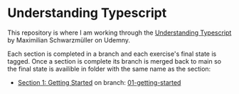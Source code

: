 # Understanding Typescript

This repository is where I am working through the [Understanding Typescript](https://www.udemy.com/course/understanding-typescript) by Maximilian Schwarzmüller on Udemny.

Each section is completed in a branch and each exercise's final state is tagged. Once a section is complete its branch is merged back to main so the final state is availible in folder with the same name as the section:
* [Section 1: Getting Started](Section%201%3A%20Getting%20Started) on branch: [01-getting-started](https://github.com/jonsmorrow/UNDERSTANDING-TS/tree/01-getting-started)
